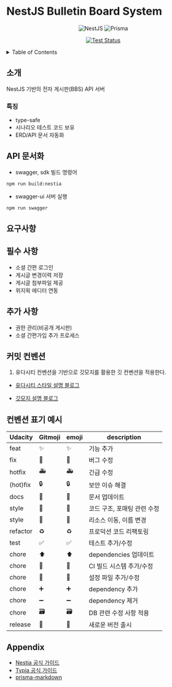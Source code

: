 # NestJS Bulletin Board System

<div align=center>

![NestJS](https://img.shields.io/badge/nestjs-%23E0234E.svg?style=for-the-badge&logo=nestjs&logoColor=white)
![Prisma](https://img.shields.io/badge/Prisma-3982CE?style=for-the-badge&logo=Prisma&logoColor=white)

[![Test Status](https://github.com/industriously/bbs/actions/workflows/pr_check.yml/badge.svg?branch=develop)](https://github.com/industriously/bbs/actions/workflows/pr_check.yml)

</div>

<details>
  <summary>Table of Contents</summary>
  <ol>
    <li><a href="#소개">소개</a></li>
    <li><a href="#api-문서화">API 문서화 방식</a></li>
    <li><a href="#요구사항">요구사항</a></li>
    <li><a href="./ERD.md">ERD 문서</a></li>
    <li><a href="#커밋-컨벤션">커밋 컨벤션</a></li>
  </ol>
</details>

## 소개

NestJS 기반의 전자 게시판(BBS) API 서버

### 특징

-   type-safe
-   시나리오 테스트 코드 보유
-   ERD/API 문서 자동화

## API 문서화

-   swagger, sdk 빌드 명령어

```bash
npm run build:nestia
```

-   swagger-ui 서버 실행

```bash
npm run swagger
```

## 요구사항

## 필수 사항

-   소셜 간편 로그인
-   게시글 변경이력 저장
-   게시글 첨부파일 제공
-   위지윅 에디터 연동

## 추가 사항

-   권한 관리(비공개 게시판)
-   소셜 간편가입 추가 프로세스

## 커밋 컨벤션

1. 유다시티 컨벤션을 기반으로 깃모지를 활용한 깃 컨벤션을 적용한다.

-   [유다시티 스타일 설명 블로그](https://haesoo9410.tistory.com/300)

-   [깃모지 설명 블로그](https://treasurebear.tistory.com/70)

## 컨벤션 표기 예시

| Udacity  | Gitmoji               | emoji | description                 |
| -------- | --------------------- | ----- | --------------------------- |
| feat     | :sparkles:            | ✨    | 기능 추가                   |
| fix      | :bug:                 | 🐛    | 버그 수정                   |
| hotfix   | :ambulance:           | 🚑    | 긴급 수정                   |
| (hot)fix | :lock:                | 🔒    | 보안 이슈 해결              |
| docs     | :memo:                | 📝    | 문서 업데이트               |
| style    | :art:                 | 🎨    | 코드 구조, 포매팅 관련 수정 |
| style    | :truck:               | 🚚    | 리소스 이동, 이름 변경      |
| refactor | :recycle:             | ♻️    | 프로덕션 코드 리팩토링      |
| test     | :white_check_mark:    | ✅    | 테스트 추가/수정            |
| chore    | :arrow_up:            | ⬆    | dependencies 업데이트       |
| chore    | :construction_worker: | 👷    | CI 빌드 시스템 추가/수정    |
| chore    | :wrench:              | 🔧    | 설정 파일 추가/수정         |
| chore    | :heavy_plus_sign:     | ➕    | dependency 추가             |
| chore    | :heavy_minus_sign:    | ➖    | dependency 제거             |
| chore    | :card_file_box:       | 🗃️    | DB 관련 수정 사항 적용      |
| release  | :bookmark:            | 🔖    | 새로운 버전 출시            |

## Appendix

-   [Nestia 공식 가이드](https://nestia.io/docs/)
-   [Typia 공식 가이드](https://typia.io/docs/)
-   [prisma-markdown](https://www.npmjs.com/package/prisma-markdown)
